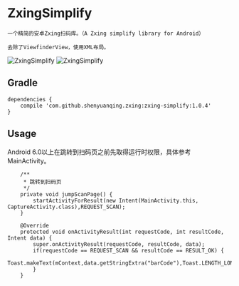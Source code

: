 # ZxingSimplify

    一个精简的安卓Zxing扫码库。（A Zxing simplify library for Android）

    去除了ViewfinderView，使用XML布局。

![ZxingSimplify](https://github.com/shenyuanqing/ZxingSimplify/blob/master/images/zxingscan.png)
![ZxingSimplify](https://github.com/shenyuanqing/ZxingSimplify/blob/master/images/zxingsimplify.png)

Gradle
------
```
dependencies {
    compile 'com.github.shenyuanqing.zxing:zxing-simplify:1.0.4'
}
```

Usage
-----

Android 6.0以上在跳转到扫码页之前先取得运行时权限，具体参考MainActivity。

```
    /**
     * 跳转到扫码页
     */
    private void jumpScanPage() {
        startActivityForResult(new Intent(MainActivity.this, CaptureActivity.class),REQUEST_SCAN);
    }

    @Override
    protected void onActivityResult(int requestCode, int resultCode, Intent data) {
        super.onActivityResult(requestCode, resultCode, data);
        if(requestCode == REQUEST_SCAN && resultCode == RESULT_OK) {
            Toast.makeText(mContext,data.getStringExtra("barCode"),Toast.LENGTH_LONG).show();
        }
    }
```

